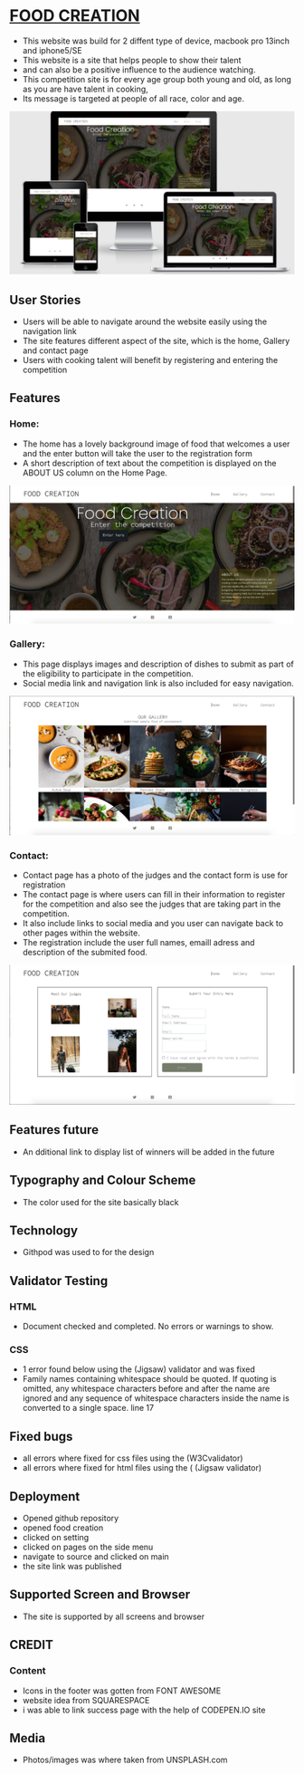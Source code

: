 # [FOOD CREATION]( https://ejiro-design.github.io/food-creation/)
* This website was build for 2 diffent type of device, macbook pro 13inch and iphone5/SE 
* This website is a site that helps people to show their talent
* and can also be a positive influence to the audience watching.
* This competition site is for every age group both young and old, as long as you are have talent in cooking, 
* Its message is targeted at people of all race, color and age.

![](readme-files/Screenshot.jpg)

## User Stories
* Users will be able to navigate around the website easily using the navigation link
* The site features different aspect of the site, which is the home, Gallery and contact page
* Users with cooking talent will benefit by registering and entering the competition

## Features 
### Home: 
* The home has a lovely background image of food that welcomes a user and the enter button will take the user to the registration form
* A short description of text about the competition is displayed on the ABOUT US column on the Home Page.

![home page](readme-files/Screenshot1.jpg)


### Gallery: 
* This page displays images and description of dishes to submit as part of the eligibility to participate in the competition. 
* Social media link and navigation link is also included for easy navigation.

![home page](readme-files/Screenshot2.jpg)

### Contact: 
* Contact page has a photo of the judges and the contact form is use for registration 
* The contact page is where users can fill in their information to register for the competition and also see the judges that are taking part in the competition. 
* It also include links to social media and you user can navigate back to other pages within the website.
* The registration include the user full names, emaill adress and description of the submited food.

![home page](readme-files/Screenshot3.jpg)

## Features future
* An dditional link to display list of winners will be added in the future

## Typography and Colour Scheme
* The color used for the site basically black

## Technology
* Githpod was used to for the design

## Validator Testing
### HTML
* Document checked and completed. No errors or warnings to show.

### CSS
* 1 error found below using the (Jigsaw) validator and was fixed
* Family names containing whitespace should be quoted. If quoting is omitted, any whitespace characters before and after the name are ignored and any sequence of whitespace characters inside the name is converted to a single space. line 17

## Fixed bugs
* all errors where fixed for css files using the (W3Cvalidator)
* all errors where fixed for html files using the ( (Jigsaw validator)

## Deployment
* Opened github repository
* opened food creation
* clicked on setting
* clicked on pages on the side menu
* navigate to source and clicked on main
* the site link was published

## Supported Screen and Browser
* The site is supported by all screens and browser

## CREDIT
### Content
* Icons in the footer was gotten from FONT AWESOME
* website idea from SQUARESPACE
* i was able to link success page with the help of CODEPEN.IO site

## Media
* Photos/images was where taken from UNSPLASH.com
